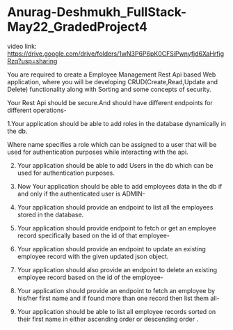 # Anurag-Deshmukh_FullStack-May22_GradedProject4

video link: https://drive.google.com/drive/folders/1wN3P6P6pK0CFSiPwnyfjd6XaHrfigRzq?usp=sharing

You are required to create a Employee Management Rest Api based Web application, where you will be developing CRUD(Create,Read,Update and Delete) functionality along with Sorting and some concepts of security.

Your Rest Api should be secure.And should have different endpoints for different operations-

1.Your application should be able to add roles in the database dynamically in the db.

Where name specifies a role which can be assigned to a user that will be used for authentication purposes while interacting with the api.

2. Your application should be able to add Users in the db which can be used for authentication purposes.

3. Now Your application should be able to add employees data in the db if and only if the authenticated user is ADMIN-

4. Your application should provide an endpoint to list all the employees stored in the database.

5. Your application should provide endpoint to fetch or get an employee record specifically based on the id of that employee-

6. Your application should provide an endpoint to update an existing employee record with the given updated json object.

7. Your application should also provide an endpoint to delete an existing employee record based on the id of the employee-
 
8. Your application should provide an endpoint to fetch an employee by his/her first name and if found more than one record then list them all-

9. Your application should be able to list all employee records sorted on their first name in either ascending order or descending order .

